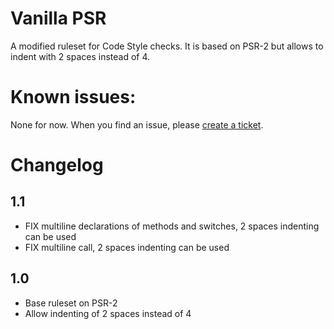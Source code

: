 # Vanilla PSR

A modified ruleset for Code Style checks.
It is based on PSR-2 but allows to indent with 2 spaces instead of 4.

# Known issues:

None for now. When you find an issue, please [create a ticket](https://bitbucket.org/fuegas/vanilla-psr/issues/new).

# Changelog

## 1.1

 - FIX multiline declarations of methods and switches, 2 spaces indenting can be used
 - FIX multiline call, 2 spaces indenting can be used

## 1.0

 - Base ruleset on PSR-2
  - Allow indenting of 2 spaces instead of 4

